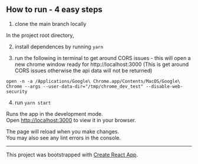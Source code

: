 ## How to run - 4 easy steps

1. clone the main branch locally

In the project root directory,

2. install dependences by running `yarn`

3. run the following in terminal to get around CORS issues - this will open a new chrome window ready for http://localhost:3000
   (This is get around CORS issues otherwise the api data will not be returned)

`open -n -a /Applications/Google\ Chrome.app/Contents/MacOS/Google\ Chrome --args --user-data-dir="/tmp/chrome_dev_test" --disable-web-security`

4. run `yarn start`

Runs the app in the development mode.\
Open [http://localhost:3000](http://localhost:3000) to view it in your browser.

The page will reload when you make changes.\
You may also see any lint errors in the console.

---

This project was bootstrapped with
[Create React App](https://github.com/facebook/create-react-app).
